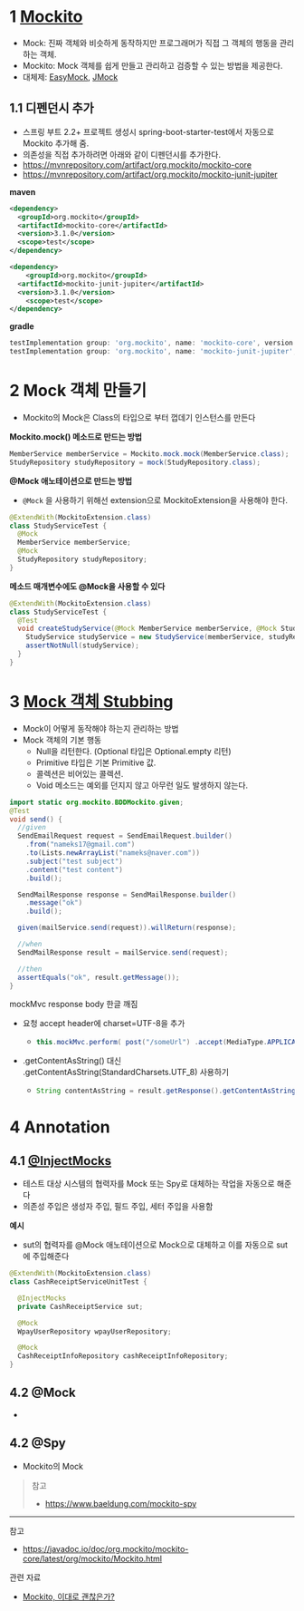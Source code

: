 # 1 [Mockito](https://javadoc.io/doc/org.mockito/mockito-core/latest/org/mockito/Mockito.html)

* Mock: 진짜 객체와 비슷하게 동작하지만 프로그래머가 직접 그 객체의 행동을 관리하는 객체.
* Mockito: Mock 객체를 쉽게 만들고 관리하고 검증할 수 있는 방법을 제공한다.
* 대체제: [EasyMock](http://easymock.org/), [JMock](http://jmock.org/)



## 1.1 **디펜던시 추가**

* 스프링 부트 2.2+ 프로젝트 생성시 spring-boot-starter-test에서 자동으로 Mockito 추가해 줌.
* 의존성을 직접 추가하려면 아래와 같이 디펜던시를 추가한다.
* https://mvnrepository.com/artifact/org.mockito/mockito-core
* https://mvnrepository.com/artifact/org.mockito/mockito-junit-jupiter

**maven**

```xml
<dependency> 
  <groupId>org.mockito</groupId> 
  <artifactId>mockito-core</artifactId> 
  <version>3.1.0</version> 
  <scope>test</scope>
</dependency>

<dependency>
	<groupId>org.mockito</groupId> 
  <artifactId>mockito-junit-jupiter</artifactId> 
  <version>3.1.0</version>
	<scope>test</scope>
</dependency>
```

**gradle**

```groovy
testImplementation group: 'org.mockito', name: 'mockito-core', version: '4.3.1'
testImplementation group: 'org.mockito', name: 'mockito-junit-jupiter', version: '4.3.1'
```



# 2 Mock 객체 만들기

* Mockito의 Mock은 Class의 타입으로 부터 껍데기 인스턴스를 만든다



**Mockito.mock() 메소드로 만드는 방법**

```java
MemberService memberService = Mockito.mock.mock(MemberService.class); 
StudyRepository studyRepository = mock(StudyRepository.class);
```



**@Mock 애노테이션으로 만드는 방법**

* `@Mock` 을 사용하기 위해선 extension으로 MockitoExtension을 사용해야 한다.

```java
@ExtendWith(MockitoExtension.class) 
class StudyServiceTest {
  @Mock 
  MemberService memberService;
  @Mock 
  StudyRepository studyRepository;
}
```



**메소드 매개변수에도 @Mock을 사용할 수 있다**

```java
@ExtendWith(MockitoExtension.class)
class StudyServiceTest {
  @Test
  void createStudyService(@Mock MemberService memberService, @Mock StudyRepository studyRepository) {
    StudyService studyService = new StudyService(memberService, studyRepository);
    assertNotNull(studyService);
  }
}
```



# 3 [Mock 객체 Stubbing](https://javadoc.io/doc/org.mockito/mockito-core/latest/org/mockito/Mockito.html#stubbing)

* Mock이 어떻게 동작해야 하는지 관리하는 방법
* Mock 객체의 기본 행동
  * Null을 리턴한다. (Optional 타입은 Optional.empty 리턴)
  * Primitive 타입은 기본 Primitive 값.
  * 콜렉션은 비어있는 콜렉션.
  * Void 메소드는 예외를 던지지 않고 아무런 일도 발생하지 않는다.

```java
import static org.mockito.BDDMockito.given;
@Test
void send() {
  //given
  SendEmailRequest request = SendEmailRequest.builder()
    .from("nameks17@gmail.com")
    .to(Lists.newArrayList("nameks@naver.com"))
    .subject("test subject")
    .content("test content")
    .build();

  SendMailResponse response = SendMailResponse.builder()
    .message("ok")
    .build();

  given(mailService.send(request)).willReturn(response);

  //when
  SendMailResponse result = mailService.send(request);

  //then
  assertEquals("ok", result.getMessage());
}
```



mockMvc response body 한글 깨짐

* 요청 accept header에 charset=UTF-8을 추가

  * ```java
    this.mockMvc.perform( post("/someUrl") .accept(MediaType.APPLICATION_JSON_UTF8) .params(params) .cookie(getLoginCookie()) )
    ```

* .getContentAsString() 대신 .getContentAsString(StandardCharsets.UTF_8) 사용하기

  * ```java
    String contentAsString = result.getResponse().getContentAsString(StandardCharsets.UTF_8);
    ```



# 4 Annotation



## 4.1 [@InjectMocks](https://javadoc.io/doc/org.mockito/mockito-core/latest/org/mockito/InjectMocks.html)

* 테스트 대상 시스템의 협력자를 Mock 또는 Spy로 대체하는 작업을 자동으로 해준다
* 의존성 주입은 생성자 주입, 필드 주입, 세터 주입을 사용함



**예시**

* sut의 협력자를 @Mock 애노테이션으로 Mock으로 대체하고 이를 자동으로 sut에 주입해준다

```java
@ExtendWith(MockitoExtension.class)
class CashReceiptServiceUnitTest {

  @InjectMocks
  private CashReceiptService sut;

  @Mock
  WpayUserRepository wpayUserRepository;

  @Mock
  CashReceiptInfoRepository cashReceiptInfoRepository;
}
```





## 4.2 @Mock

* 



## 4.2 @Spy

* Mockito의 Mock



> 참고
>
> * https://www.baeldung.com/mockito-spy



---




참고

* https://javadoc.io/doc/org.mockito/mockito-core/latest/org/mockito/Mockito.html



관련 자료

* [Mockito, 이대로 괜찮은가?](https://tecoble.techcourse.co.kr/post/2020-10-16-is-ok-mockito/)
